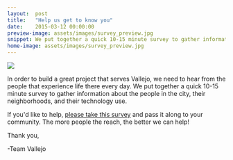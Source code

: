 ```yaml
---
layout:  post
title:   "Help us get to know you"
date:    2015-03-12 00:00:00
preview-image: assets/images/survey_preview.jpg
snippet: We put together a quick 10-15 minute survey to gather information about the people in the city, their neighborhoods, and their technology use.
home-image: assets/images/survey_preview.jpg
---
```


<img class="post-home-img" src="{{ page.home-image | prepend: site.baseurl }}">

In order to build a great project that serves Vallejo, we need to hear from the people that experience life there every day. We put together a quick 10-15 minute survey to gather information about the people in the city, their neighborhoods, and their technology use.

If you'd like to help, [please take this survey](https://cfa.typeform.com/to/wgAKP7) and pass it along to your community. The more people the reach, the better we can help!

Thank you,

-Team Vallejo

